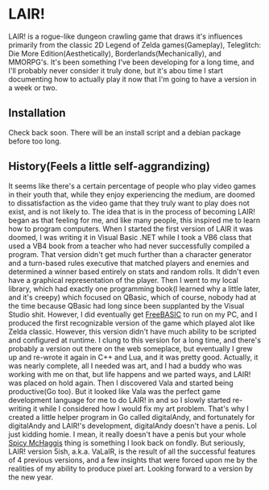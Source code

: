LAIR!
=====

LAIR! is a rogue-like dungeon crawling game that draws it's influences primarily
from the classic 2D Legend of Zelda games(Gameplay), Teleglitch: Die More
Edition(Aesthetically), Borderlands(Mechanically), and MMORPG's. It's been
something I've been developing for a long time, and I'll probably never consider
it truly done, but it's abou time I start documenting how to actually play it
now that I'm going to have a version in a week or two.

Installation
------------

Check back soon. There will be an install script and a debian package before too
long.

History(Feels a little self-aggrandizing)
-----------------------------------------

It seems like there's a certain percentage of people who play video games in
their youth that, while they enjoy experiencing the medium, are doomed to
dissatisfaction as the video game that they truly want to play does not exist,
and is not likely to. The idea that is in the process of becoming LAIR! began
as that feeling for me, and like many people, this inspired me to learn how to
program computers. When I started the first version of LAIR it was doomed, I was
writing it in Visual Basic .NET while I took a VB6 class that used a VB4 book
from a teacher who had never successfully compiled a program. That version
didn't get much further than a character generator and a turn-based rules
executive that matched players and enemies and determined a winner based
entirely on stats and random rolls. It didn't even have a graphical
representation of the player. Then I went to my local library, which had exactly
one programming book(I learned why a little later, and it's creepy) which
focused on QBasic, which of course, nobody had at the time because QBasic had
long since been supplanted by the Visual Studio shit. However, I did eventually
get [FreeBASIC](https://www.freebasic.net) to run on my PC, and I produced the
first recognizable version of the game which played alot like Zelda classic.
However, this version didn't have much ability to be scripted and configured at
runtime. I clung to this version for a long time, and there's probably a version
out there on the web someplace, but eventually I grew up and re-wrote it again
in C++ and Lua, and it was pretty good. Actually, it was nearly complete, all I
needed was art, and I had a buddy who was working with me on that, but life
happens and we parted ways, and LAIR! was placed on hold again. Then I
discovered Vala and started being productive(Go too). But it looked like Vala
was the perfect game development language for me to do LAIR! in and so I slowly
started re-writing it while I considered how I would fix my art problem. That's
why I created a little helper program in Go called digitalAndy, and fortunately
for digitalAndy and LAIR!'s development, digitalAndy doesn't have a penis. Lol
just kidding homie. I mean, it really doesn't have a penis but your whole
[Spicy McHaggis](https://www.youtube.com/watch?v=_ZN3weW1udE) thing is something
I look back on fondly. But seriously, LAIR! version 5ish, a.k.a. VaLaIR, is the
result of all the successful features of 4 previous versions, and a few insights
that were forced upon me by the realities of my ability to produce pixel art.
Looking forward to a version by the new year.

